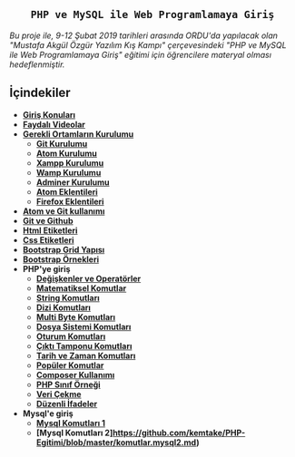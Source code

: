 
<h2 align="center"><code>PHP ve MySQL ile Web Programlamaya Giriş</code></h2>
<i>Bu proje ile, 9-12 Şubat 2019 tarihleri arasında ORDU'da yapılacak olan "Mustafa Akgül Özgür Yazılım Kış Kampı" çerçevesindeki "PHP ve MySQL ile Web Programlamaya Giriş" eğitimi için öğrencilere materyal olması hedeflenmiştir.</i>

## İçindekiler

- **[Giriş Konuları](https://github.com/kemtake/PHP-Egitimi/blob/master/giris.konulari.md)**
- **[Faydalı Videolar](https://github.com/kemtake/PHP-Egitimi/blob/master/faydali.videolar.md)**
- **[Gerekli Ortamların Kurulumu](https://github.com/kemtake/PHP-Egitimi/tree/master/gerekli.ortamlarin.kurulumu)**
  * **[Git Kurulumu](https://github.com/kemtake/PHP-Egitimi/blob/master/gerekli_ortamlarin_kurulumu/kurulum.git.md)**
  * **[Atom Kurulumu](https://github.com/kemtake/PHP-Egitimi/blob/master/gerekli_ortamlarin_kurulumu/kurulum.atom.md)**
  * **[Xampp Kurulumu](https://github.com/kemtake/PHP-Egitimi/blob/master/gerekli_ortamlarin_kurulumu/kurulum.xampp.md)**
  * **[Wamp Kurulumu](https://github.com/kemtake/PHP-Egitimi/blob/master/gerekli_ortamlarin_kurulumu/kurulum.wamp.md)**
  * **[Adminer Kurulumu](https://github.com/kemtake/PHP-Egitimi/blob/master/gerekli_ortamlarin_kurulumu/kurulum.adminer.md)**
  * **[Atom Eklentileri](https://github.com/kemtake/PHP-Egitimi/blob/master/eklentiler.atom.md)**
  * **[Firefox Eklentileri](https://github.com/kemtake/PHP-Egitimi/blob/master/eklentiler.firefox.md)**
- **[Atom ve Git kullanımı](https://github.com/kemtake/PHP-Egitimi/blob/master/kullan%C4%B1m.atom.git.md)**
- **[Git ve Github](https://github.com/kemtake/PHP-Egitimi/blob/master/komutlar.git.md)**
- **[Html Etiketleri](https://github.com/kemtake/PHP-Egitimi/blob/master/etiketler.html.md)**
- **[Css Etiketleri](https://github.com/kemtake/PHP-Egitimi/blob/master/etiketler.css.md)**
- **[Bootstrap Grid Yapısı](https://github.com/kemtake/PHP-Egitimi/tree/master/bootstrap.grid)**
- **[Bootstrap Örnekleri](https://github.com/kemtake/PHP-Egitimi/tree/master/bootstrap_ornekleri)**
- **PHP'ye giriş**
    * **[Değişkenler ve Operatörler](https://github.com/kemtake/PHP-Egitimi/blob/master/degiskenler.islecler.md)**
  * **[Matematiksel Komutlar](https://github.com/kemtake/PHP-Egitimi/blob/master/komutlar.matematik.md)**
  * **[String Komutları](https://github.com/kemtake/PHP-Egitimi/blob/master/komutlar.dizge.md)**
  * **[Dizi Komutları](https://github.com/kemtake/PHP-Egitimi/blob/master/komutlar.diziler.md)**
  * **[Multi Byte Komutları](https://github.com/kemtake/PHP-Egitimi/blob/master/komutlar.multibyte.md)**
  * **[Dosya Sistemi Komutları](https://github.com/kemtake/PHP-Egitimi/blob/master/komutlar.dosyasistemi.md)**
  * **[Oturum Komutları](https://github.com/kemtake/PHP-Egitimi/blob/master/komutlar.oturum.md)**
  * **[Çıktı Tamponu Komutları](https://github.com/kemtake/PHP-Egitimi/blob/master/komutlar.ciktitamponu.md)**
  * **[Tarih ve Zaman Komutları](https://github.com/kemtake/PHP-Egitimi/blob/master/komutlar.tarihzaman.md)**
  * **[Popüler Komutlar](https://github.com/kemtake/PHP-Egitimi/blob/master/komutlar.populer.md)**
  * **[Composer Kullanımı](https://github.com/kemtake/PHP-Egitimi/blob/master/kullanim.composer.md)**
  * **[PHP Sınıf Örneği](https://github.com/kemtake/PHP-Egitimi/blob/master/class.ornegi.md)**
  * **[Veri Çekme](https://github.com/kemtake/PHP-Egitimi/blob/master/curl.ornegi.md)**
  * **[Düzenli İfadeler](https://github.com/kemtake/PHP-Egitimi/blob/master/php.regex.md)**
- **Mysql'e giriş**
  * **[Mysql Komutları 1](https://github.com/kemtake/PHP-Egitimi/blob/master/komutlar.mysql1.md)**  
  * **[Mysql Komutları 2]https://github.com/kemtake/PHP-Egitimi/blob/master/komutlar.mysql2.md)**  
